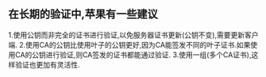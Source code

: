 ## 在长期的验证中,苹果有一些建议

1.使用公钥而非完全的证书进行验证,以免服务器证书更新(公钥不变),需要更新客户端.
2.使用CA的公钥比使用叶子的公钥更好,因为CA能签发不同的叶子证书.如果使用CA的公钥进行验证,则CA签发的证书都能通过验证.
3.使用一组(多个CA证书),这样验证也更加有灵活性.
